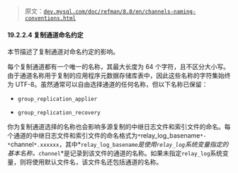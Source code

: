 > 原文：[`dev.mysql.com/doc/refman/8.0/en/channels-naming-conventions.html`](https://dev.mysql.com/doc/refman/8.0/en/channels-naming-conventions.html)

#### 19.2.2.4 复制通道命名约定

本节描述了复制通道对命名约定的影响。

每个复制通道都有一个唯一的名称，其最大长度为 64 个字符，且不区分大小写。由于通道名称用于复制的应用程序元数据存储库表中，因此这些名称的字符集始终为 UTF-8。虽然通常可以自由选择通道的任何名称，但以下名称已保留：

+   `group_replication_applier`

+   `group_replication_recovery`

你为复制通道选择的名称也会影响多源复制的中继日志文件和索引文件的命名。每个通道的中继日志文件和索引文件的命名格式为`*`relay_log_basename`*-*`channel`*.xxxxxx`，其中*`relay_log_basename`*是使用`relay_log`系统变量指定的基本名称，*`channel`*是记录到该文件的通道的名称。如果未指定`relay_log`系统变量，则将使用默认文件名，该文件名还包括通道的名称。
